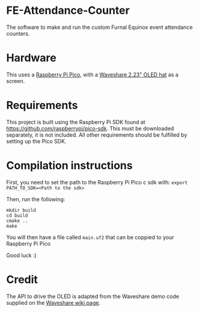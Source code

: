 # FE-Attendance-Counter
The software to make and run the custom Furnal Equinox event attendance counters. 

# Hardware
This uses a [Raspberry Pi Pico](https://www.raspberrypi.com/products/raspberry-pi-pico/), with a [Waveshare 2.23" OLED hat](https://www.waveshare.com/wiki/Pico-OLED-2.23) as a screen.

# Requirements
This project is built using the Raspberry Pi SDK found at https://github.com/raspberrypi/pico-sdk. This must be downloaded separately, it is not included. All other requirements should be fulfilled by setting up the Pico SDK.

# Compilation instructions
First, you need to set the path to the Raspberry Pi Pico c sdk with:
`export PATH_TO_SDK=<Path to the sdk>`

Then, run the following:
```
mkdir build
cd build
cmake ..
make
```

You will then have a file called `main.uf2` that can be coppied to your Raspberry Pi Pico

Good luck :)

# Credit
The API to drive the OLED is adapted from the Waveshare demo code supplied on the [Waveshare wiki page](https://www.waveshare.com/wiki/Pico-OLED-2.23).
